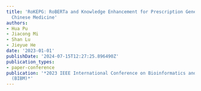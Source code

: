 ```yaml
---
title: 'RoKEPG: RoBERTa and Knowledge Enhancement for Prescription Generation of Traditional
  Chinese Medicine'
authors:
- Hua Pu
- Jiacong Mi
- Shan Lu
- Jieyue He
date: '2023-01-01'
publishDate: '2024-07-15T12:27:25.896490Z'
publication_types:
- paper-conference
publication: '*2023 IEEE International Conference on Bioinformatics and Biomedicine
  (BIBM)*'
---
```

